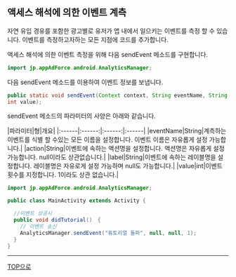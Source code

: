 ## 액세스 해석에 의한 이벤트 계측

자연 유입 경유를 포함한 광고별로 유저가 앱 내에서 일으키는 이벤트를 측정 할 수 있습니다. 이벤트를 측정하고자하는 모든 지점에 코드를 추가합니다.

액세스 해석에 의한 이벤트 측정을 위해 다음 sendEvent 메소드를 구현합니다.

```java
import jp.appAdForce.android.AnalyticsManager;
```

다음 sendEvent 메소드를 이용하여 이벤트 정보를 보냅니다.

```java
public static void sendEvent(Context context, String eventName, String action, String label,
int value);
```

sendEvent 메소드의 파라미터의 사양은 아래와 같습니다.

|파라미터|형|개요|
|:------|:------:|:------:|:------|
|eventName|String|계측하는 이벤트를 식별 할 수있는 모든 이름을 설정합니다. 이벤트 이름은 자유롭게 설정 가능합니다.|
|action|String|이벤트에 속하는 액션명을 설정합니다. 액션명은 자유롭게 설정 가능합니다. null이라도 상관없습니다.|
|label|String|이벤트에 속하는 레이블명을 설정합니다. 레이블명은 자유로게 설정 가능하며 null도 가능합니다.|
|value|int|이벤트 횟수를 지정합니다. 1이라도 상관 없습니다.|




```java
import jp.appAdForce.android.AnalyticsManager;

public class MainActivity extends Activity {

  //이벤트 성공시
  public void didTutorial()　{
    // 이벤트 송신
    AnalyticsManager.sendEvent("튜토리얼 돌파", null, null, 1);
  }
}
```

---
[TOP으로](/lang/ko/README.md)

